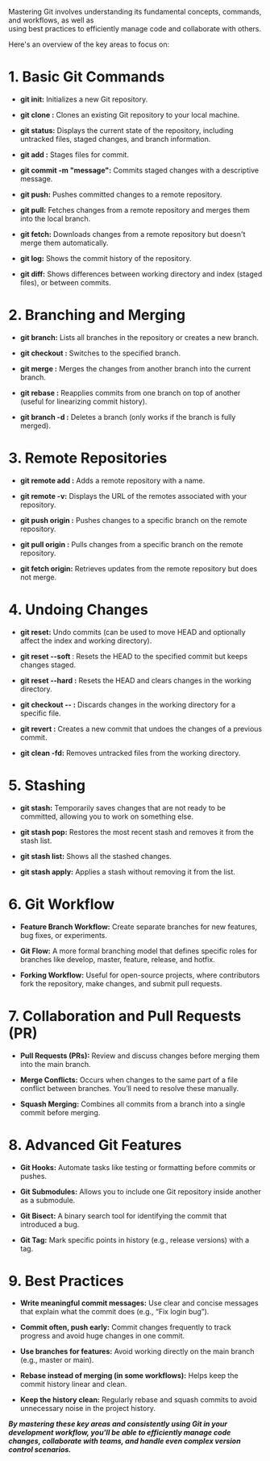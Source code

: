 Mastering Git involves understanding its fundamental concepts, commands, and workflows, as well as\
using best practices to efficiently manage code and collaborate with others.

Here's an overview of the key areas to focus on:

# 1. Basic Git Commands

+ **git init:** Initializes a new Git repository.

+ **git clone <repository-url>:** Clones an existing Git repository to your local machine.

+ **git status:** Displays the current state of the repository, including untracked files, staged changes, and branch information.

+ **git add <file>:** Stages files for commit.

+ **git commit -m "message":** Commits staged changes with a descriptive message.

+ **git push:** Pushes committed changes to a remote repository.

+ **git pull:** Fetches changes from a remote repository and merges them into the local branch.

+ **git fetch:** Downloads changes from a remote repository but doesn't merge them automatically.

+ **git log:** Shows the commit history of the repository.

+ **git diff:** Shows differences between working directory and index (staged files), or between commits.

# 2. Branching and Merging

+ **git branch:** Lists all branches in the repository or creates a new branch.

+ **git checkout <branch>:** Switches to the specified branch.

+ **git merge <branch>:** Merges the changes from another branch into the current branch.

+ **git rebase <branch>:** Reapplies commits from one branch on top of another (useful for linearizing commit history).

+ **git branch -d <branch>:** Deletes a branch (only works if the branch is fully merged).

# 3. Remote Repositories
+ **git remote add <name> <url>:** Adds a remote repository with a name.
  
+ **git remote -v:** Displays the URL of the remotes associated with your repository.
  
+ **git push origin <branch>:** Pushes changes to a specific branch on the remote repository.
  
+ **git pull origin <branch>:** Pulls changes from a specific branch on the remote repository.
  
+ **git fetch origin:** Retrieves updates from the remote repository but does not merge.

# 4. Undoing Changes

+ **git reset:** Undo commits (can be used to move HEAD and optionally affect the index and working directory).

+ **git reset --soft <commit>**: Resets the HEAD to the specified commit but keeps changes staged.

+ **git reset --hard <commit>:** Resets the HEAD and clears changes in the working directory.
  
+ **git checkout -- <file>:** Discards changes in the working directory for a specific file.
  
+ **git revert <commit>:** Creates a new commit that undoes the changes of a previous commit.
  
+ **git clean -fd:** Removes untracked files from the working directory.

# 5. Stashing

+ **git stash:** Temporarily saves changes that are not ready to be committed, allowing you to work on something else.

+ **git stash pop:** Restores the most recent stash and removes it from the stash list.

+ **git stash list:** Shows all the stashed changes.

+ **git stash apply:** Applies a stash without removing it from the list.

# 6. Git Workflow

+ **Feature Branch Workflow:** Create separate branches for new features, bug fixes, or experiments.

+ **Git Flow:** A more formal branching model that defines specific roles for branches like develop, master, feature, release, and hotfix.

+ **Forking Workflow:** Useful for open-source projects, where contributors fork the repository, make changes, and submit pull requests.

# 7. Collaboration and Pull Requests (PR)

+ **Pull Requests (PRs):** Review and discuss changes before merging them into the main branch.

+ **Merge Conflicts:** Occurs when changes to the same part of a file conflict between branches. You’ll need to resolve these manually.

+ **Squash Merging:** Combines all commits from a branch into a single commit before merging.

# 8. Advanced Git Features

+ **Git Hooks:** Automate tasks like testing or formatting before commits or pushes.
  
+ **Git Submodules:** Allows you to include one Git repository inside another as a submodule.
  
+ **Git Bisect:** A binary search tool for identifying the commit that introduced a bug.
  
+ **Git Tag:** Mark specific points in history (e.g., release versions) with a tag.

# 9. Best Practices

+ **Write meaningful commit messages:** Use clear and concise messages that explain what the commit does (e.g., “Fix login bug”).

+ **Commit often, push early:** Commit changes frequently to track progress and avoid huge changes in one commit.

+ **Use branches for features:** Avoid working directly on the main branch (e.g., master or main).

+ **Rebase instead of merging (in some workflows):** Helps keep the commit history linear and clean.

+ **Keep the history clean:** Regularly rebase and squash commits to avoid unnecessary noise in the project history.


***By mastering these key areas and consistently using Git in your development workflow, you'll be able to efficiently manage code changes, collaborate with teams, and handle even complex version control scenarios.***
  
